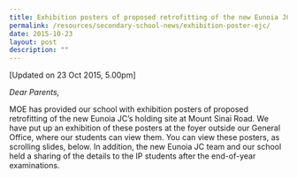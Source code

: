 ```yaml
---
title: Exhibition posters of proposed retrofitting of the new Eunoia JC
permalink: /resources/secondary-school-news/exhibition-poster-ejc/
date: 2015-10-23
layout: post
description: ""
---
```

 \[Updated on 23 Oct 2015, 5.00pm\]

_Dear Parents,_

MOE has provided our school with exhibition posters of proposed retrofitting of the new Eunoia JC’s holding site at Mount Sinai Road. We have put up an exhibition of these posters at the foyer outside our General Office, where our students can view them. You can view these posters, as scrolling slides, below. In addition, the new Eunoia JC team and our school held a sharing of the details to the IP students after the end-of-year examinations.